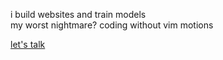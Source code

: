 i build websites and train models  
my worst nightmare? coding without vim motions  

[let's talk](mailto:arunav.dey@pm.me)
